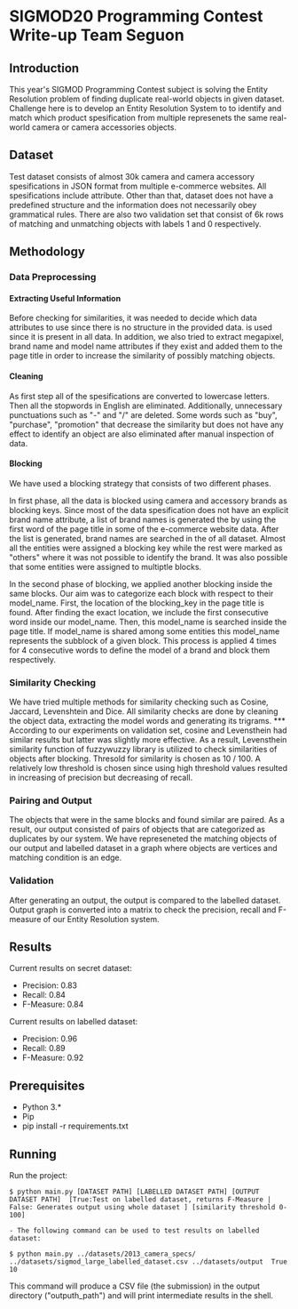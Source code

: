 # SIGMOD20 Programming Contest Write-up Team Seguon

## Introduction
This year's SIGMOD Programming Contest subject is solving the Entity Resolution problem of finding duplicate real-world objects in given dataset. 
Challenge here is to develop an Entity Resolution System to to identify and match which product spesification from multiple represenets the same real-world camera or camera accessories objects.

## Dataset
Test dataset consists of almost 30k camera and camera accessory spesifications in JSON format from multiple e-commerce websites. All spesifications include <Page title> attribute. 
Other than that, dataset does not have a predefined structure and the information does not necessarily obey grammatical rules.
There are also two validation set that consist of 6k rows of matching and unmatching objects with labels 1 and 0 respectively. 


## Methodology

### Data Preprocessing

#### Extracting Useful Information
Before checking for similarities, it was needed to decide which data attributes to use since there is no structure in the provided data. <Page title> is used since it is present in all data. In addition, we also tried to extract megapixel, brand name and model name
attributes if they exist and added them to the page title in order to increase the similarity of possibly matching objects. 

#### Cleaning
As first step all of the spesifications are converted to lowercase letters. Then all the stopwords in English are eliminated. Additionally, unnecessary punctuations such as "-" and "/"  are deleted. 
Some words such as "buy", "purchase", "promotion" that decrease the similarity but does not have any effect to identify an object are also eliminated after manual inspection of data.

#### Blocking
We have used a blocking strategy that consists of two different phases. 

In first phase, all the data is blocked using camera and accessory brands as blocking keys. Since most of the data spesification does not have an explicit brand name attribute, a list of brand names is generated
the by using the first word of the page title in some of the e-commerce website data. After the list is generated, brand names are searched in the <page title> of all dataset.
Almost all the entities were assigned a blocking key while the rest were marked as "others" where it was not possible to identify the brand. It was also possible that some entities were assigned to multiptle blocks.

In the second phase of blocking, we applied another blocking inside the same blocks. Our aim was to categorize each block with respect to their model_name.
First, the location of the blocking_key in the page title is found. After finding the exact location, we include the first consecutive word inside our model_name. Then, this model_name is searched inside the page title.
If model_name is shared among some entities this model_name represents the subblock of a given block. This process is applied 4 times for 4 consecutive words to define the model of a brand and block them respectively.
   
### Similarity Checking
We have tried multiple methods for similarity checking such as Cosine, Jaccard, Levenshtein and Dice. All similarity checks are done by cleaning the object data, extracting the model words and generating its trigrams. 
*** According to our experiments on validation set, cosine and Levensthein had similar results but latter was slightly more effective. As a result, Levensthein similarity function of fuzzywuzzy library is utilized to check similarities of objects
after blocking. Thresold for similarity is chosen as 10 / 100. A relatively low threshold is chosen since using high threshold values resulted in increasing of precision but decreasing of recall.

### Pairing and Output
The objects that were in the same blocks and found similar are paired. As a result, our output consisted of pairs of objects that are categorized as duplicates by our system.
We have represeneted the matching objects of our output and labelled dataset in a graph where objects are vertices and matching condition is an edge.

### Validation
After generating an output, the output is compared to the labelled dataset.  
Output graph is converted into a matrix to check the precision, recall and F-measure of our Entity Resolution system.


## Results
Current results on secret dataset: 
- Precision: 0.83
- Recall: 0.84
- F-Measure: 0.84

Current results on labelled dataset:
- Precision: 0.96
- Recall: 0.89
- F-Measure: 0.92

## Prerequisites

- Python 3.*
- Pip
- pip install -r requirements.txt

## Running

Run the project:
```
$ python main.py [DATASET PATH] [LABELLED DATASET PATH] [OUTPUT DATASET PATH]  [True:Test on labelled dataset, returns F-Measure | False: Generates output using whole dataset ] [similarity threshold 0-100]

- The following command can be used to test results on labelled dataset:

$ python main.py ../datasets/2013_camera_specs/ ../datasets/sigmod_large_labelled_dataset.csv ../datasets/output  True 10
```

This command will produce a CSV file (the submission) in the output directory ("outputh_path") and will print intermediate results in the shell.
